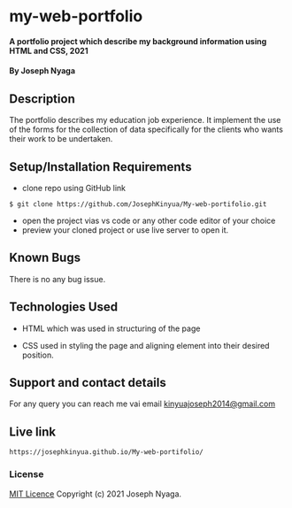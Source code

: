 # my-web-portfolio
#### A portfolio project which describe my background information using  HTML and CSS, 2021
#### By Joseph Nyaga
## Description
The portfolio describes my education job experience. It implement the use of the forms for the collection of data specifically for the clients who wants their work to be undertaken.
## Setup/Installation Requirements
* clone repo using GitHub link
````````
$ git clone https://github.com/JosephKinyua/My-web-portifolio.git
````````
* open the project vias vs code or any other code editor of your choice
* preview your cloned project or use live server to open it.

## Known Bugs
There is no any bug issue.
## Technologies Used
* HTML which was used in structuring of the page

* CSS used in styling the page and aligning element into their desired position.

## Support and contact details
For any query you can reach me vai email kinyuajoseph2014@gmail.com

## Live link
``````
https://josephkinyua.github.io/My-web-portifolio/
``````
### License
[MIT Licence](https://choosealicense.com/licenses/mit/)
Copyright (c) 2021 Joseph Nyaga.
